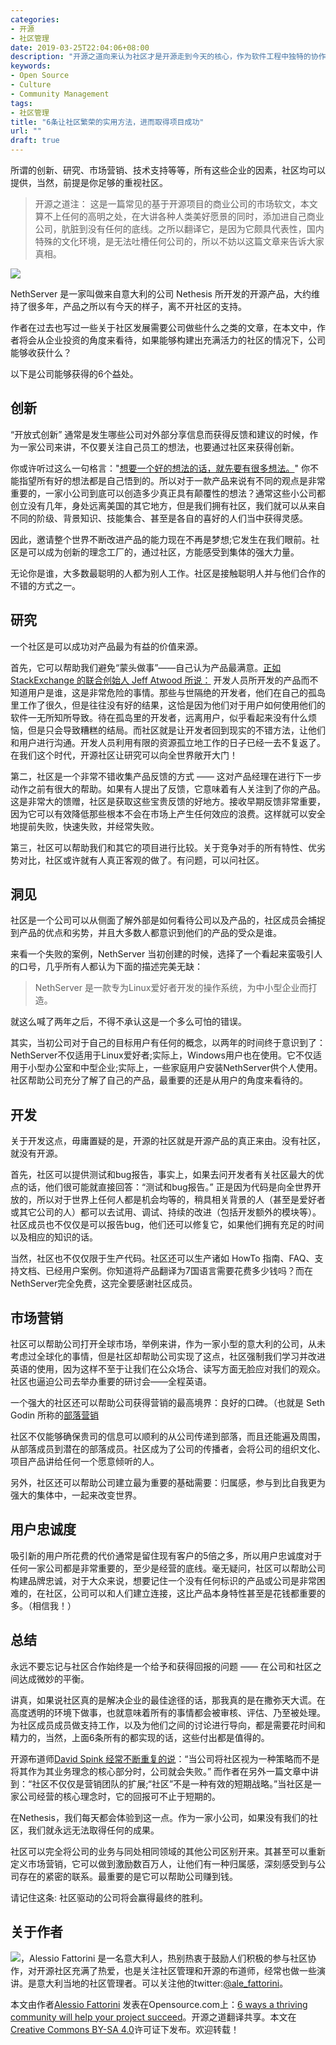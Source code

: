 ```yaml
---
categories:
- 开源
- 社区管理
date: 2019-03-25T22:04:06+08:00
description: "开源之道向来认为社区才是开源走到今天的核心，作为软件工程中独特的协作模式，开源社区成就了现代软件产业的基石。要知道，所谓的开源，并不仅仅是指的源代码，还有开发的整个过程、以及组织的过程。而后者才是人类历次工业革命的真正核心所在。"
keywords:
- Open Source
- Culture
- Community Management
tags:
- 社区管理
title: "6条让社区繁荣的实用方法，进而取得项目成功"
url: ""
draft: true
---
```


所谓的创新、研究、市场营销、技术支持等等，所有这些企业的因素，社区均可以提供，当然，前提是你足够的重视社区。

> 开源之道注： 这是一篇常见的基于开源项目的商业公司的市场软文，本文算不上任何的高明之处，在大讲各种人类美好愿景的同时，添加进自己商业公司，肮脏到没有任何的底线。之所以翻译它，是因为它颇具代表性，国内特殊的文化环境，是无法吐槽任何公司的，所以不妨以这篇文章来告诉大家真相。

![](https://opensource.com/sites/default/files/styles/image-full-size/public/lead-images/open_community_lead.jpg?itok=F9KKLI7x)

NethServer 是一家叫做来自意大利的公司 Nethesis 所开发的开源产品，大约维持了很多年，产品之所以有今天的样子，离不开社区的支持。

作者在过去也写过一些关于社区发展需要公司做些什么之类的文章，在本文中，作者将会从企业投资的角度来看待，如果能够构建出充满活力的社区的情况下，公司能够收获什么？

以下是公司能够获得的6个益处。

## 创新

“开放式创新” 通常是发生哪些公司对外部分享信息而获得反馈和建议的时候，作为一家公司来讲，不仅要关注自己员工的想法，也要通过社区来获得创新。

你或许听过这么一句格言："[想要一个好的想法的话，就先要有很多想法。](https://www.goodreads.com/author/quotes/52938.Linus_Pauling)" 你不能指望所有好的想法都是自己悟到的。所以对于一款产品来说有不同的观点是非常重要的，一家小公司到底可以创造多少真正具有颠覆性的想法？通常这些小公司都创立没有几年，身处远离美国的其它地方，但是我们拥有社区，我们就可以从来自不同的阶级、背景知识、技能集合、甚至是各自的喜好的人们当中获得灵感。

因此，邀请整个世界不断改进产品的能力现在不再是梦想;它发生在我们眼前。社区是可以成为创新的理念工厂的，通过社区，方能感受到集体的强大力量。

无论你是谁，大多数最聪明的人都为别人工作。社区是接触聪明人并与他们合作的不错的方式之一。

## 研究

一个社区是可以成功对产品最为有益的价值来源。

首先，它可以帮助我们避免“蒙头做事”——自己认为产品最满意。[正如 StackExchange 的联合创始人 Jeff Atwood 所说：](https://blog.codinghorror.com/ivory-tower-development/) 开发人员所开发的产品而不知道用户是谁，这是非常危险的事情。那些与世隔绝的开发者，他们在自己的孤岛里工作了很久，但是往往没有好的结果，这恰是因为他们对于用户如何使用他们的软件一无所知所导致。待在孤岛里的开发者，远离用户，似乎看起来没有什么烦恼，但是只会导致糟糕的结局。而社区就是让开发者回到现实的不错方法，让他们和用户进行沟通。开发人员利用有限的资源孤立地工作的日子已经一去不复返了。在我们这个时代，开源社区让研究可以向全世界敞开大门！

第二，社区是一个非常不错收集产品反馈的方式 —— 这对产品经理在进行下一步动作之前有很大的帮助。如果有人提出了反馈，它意味着有人关注到了你的产品。这是非常大的馈赠，社区是获取这些宝贵反馈的好地方。接收早期反馈非常重要，因为它可以有效降低那些根本不会在市场上产生任何效应的浪费。这样就可以安全地提前失败，快速失败，并经常失败。

第三，社区可以帮助我们和其它的项目进行比较。关于竞争对手的所有特性、优劣势对比，社区或许就有人真正客观的做了。有问题，可以问社区。

## 洞见

社区是一个公司可以从侧面了解外部是如何看待公司以及产品的，社区成员会捕捉到产品的优点和劣势，并且大多数人都意识到他们的产品的受众是谁。

来看一个失败的案例，NethServer 当初创建的时候，选择了一个看起来蛮吸引人的口号，几乎所有人都认为下面的描述完美无缺：

> NethServer 是一款专为Linux爱好者开发的操作系统，为中小型企业而打造。

就这么喊了两年之后，不得不承认这是一个多么可怕的错误。

其实，当初公司对于自己的目标用户有任何的概念，以两年的时间终于意识到了：NethServer不仅适用于Linux爱好者;实际上，Windows用户也在使用。它不仅适用于小型办公室和中型企业;实际上，一些家庭用户安装NethServer供个人使用。社区帮助公司充分了解了自己的产品，最重要的还是从用户的角度来看待的。

## 开发

关于开发这点，毋庸置疑的是，开源的社区就是开源产品的真正来由。没有社区，就没有开源。

首先，社区可以提供测试和bug报告，事实上，如果去问开发者有关社区最大的优点的话，他们很可能就直接回答：“测试和bug报告。” 正是因为代码是向全世界开放的，所以对于世界上任何人都是机会均等的，稍具相关背景的人（甚至是爱好者或其它公司的人）都可以去试用、调试、持续的改进（包括开发额外的模块等）。社区成员也不仅仅是可以报告bug，他们还可以修复它，如果他们拥有充足的时间以及相应的知识的话。

当然，社区也不仅仅限于生产代码。社区还可以生产诸如 HowTo 指南、FAQ、支持文档、已经用户案例。你知道将产品翻译为7国语言需要花费多少钱吗？而在NethServer完全免费，这完全要感谢社区成员。

## 市场营销

社区可以帮助公司打开全球市场，举例来讲，作为一家小型的意大利的公司，从未考虑过全球化的事情，但是社区却帮助公司实现了这点，社区强制我们学习并改进英语的使用，因为这样不至于让我们在公众场合、读写方面无脸应对我们的观众。社区也逼迫公司去举办重要的研讨会——全程英语。

一个强大的社区还可以帮助公司获得营销的最高境界：良好的口碑。（也就是 Seth Godin 所称的[部落营销](https://www.ted.com/talks/seth_godin_on_the_tribes_we_lead)

社区不仅能够确保贵司的信息可以顺利的从公司传递到部落，而且还能遍及周围，从部落成员到潜在的部落成员。社区成为了公司的传播者，会将公司的组织文化、项目产品讲给任何一个愿意倾听的人。

另外，社区还可以帮助公司建立最为重要的基础需要：归属感，参与到比自我更为强大的集体中，一起来改变世界。

## 用户忠诚度

吸引新的用户所花费的代价通常是留住现有客户的5倍之多，所以用户忠诚度对于任何一家公司都是非常重要的，至少是经营的底线。毫无疑问，社区可以帮助公司构建品牌忠诚，对于大众来说，想要记住一个没有任何标识的产品或公司是非常困难的，在社区，公司可以和人们建立连接，这比产品本身特性甚至是花钱都重要的多。（相信我！）

## 总结

永远不要忘记与社区合作始终是一个给予和获得回报的问题 —— 在公司和社区之间达成微妙的平衡。

讲真，如果说社区真的是解决企业的最佳途径的话，那我真的是在撒弥天大谎。在高度透明的环境下做事，也就意味着所有的事情都会被审核、评估、乃至被处理。为社区成员成员做支持工作，以及为他们之间的讨论进行导向，都是需要花时间和精力的，当然，上面6条所有的都实现的话，这些付出都是值得的。

开源布道师[David Spink 经常不断重复的说](http://cmxhub.com/article/community-business-philosophy-tactic/)：“当公司将社区视为一种​​策略而不是将其作为其业务理念的核心部分时，公司就会失败。” 而作者在另外一篇文章中讲到：“社区不仅仅是营销团队的扩展;“社区”不是一种有效的短期战略。”当社区是一家公司经营的核心理念时，它的回报可不止于短期的。

在Nethesis，我们每天都会体验到这一点。作为一家小公司，如果没有我们的社区，我们就永远无法取得任何的成果。

社区可以完全将公司的业务与同处相同领域的其他公司区别开来。其甚至可以重新定义市场营销，它可以做到激励数百万人，让他们有一种归属感，深刻感受到与公司存在的紧密的联系。最重要的是它可以帮助公司赚到钱。

请记住这条: 社区驱动的公司将会赢得最终的胜利。

## 关于作者

![](https://opensource.com/sites/default/files/styles/profile_pictures/public/pictures/ale_faccia.jpg?itok=OC1nLavv)，Alessio Fattorini 是一名意大利人，热别热衷于鼓励人们积极的参与社区协作，对开源社区充满了热爱，也是关注社区管理和开源的布道师，经常也做一些演讲。是意大利当地的社区管理者。可以关注他的twitter:[@ale_fattorini](https://twitter.com/ale_fattorini)。


本文由作者[Alessio Fattorini](https://opensource.com/users/alefattorini)  发表在Opensource.com上：[6 ways a thriving community will help your project succeed](https://opensource.com/open-organization/18/3/why-build-community-3)。开源之道翻译共享。本文在[Creative Commons BY-SA 4.0](http://creativecommons.org/licenses/by-sa/4.0/)许可证下发布。欢迎转载！
